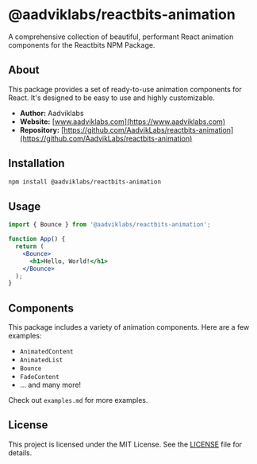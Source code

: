 # @aadviklabs/reactbits-animation

A comprehensive collection of beautiful, performant React animation components for the Reactbits NPM Package.

## About

This package provides a set of ready-to-use animation components for React. It's designed to be easy to use and highly customizable.

- **Author:** Aadviklabs
- **Website:** [www.aadviklabs.com](https://www.aadviklabs.com)
- **Repository:** [https://github.com/AadvikLabs/reactbits-animation](https://github.com/AadvikLabs/reactbits-animation)

## Installation

```bash
npm install @aadviklabs/reactbits-animation
```

## Usage

```jsx
import { Bounce } from '@aadviklabs/reactbits-animation';

function App() {
  return (
    <Bounce>
      <h1>Hello, World!</h1>
    </Bounce>
  );
}
```

## Components

This package includes a variety of animation components. Here are a few examples:

*   `AnimatedContent`
*   `AnimatedList`
*   `Bounce`
*   `FadeContent`
*   ... and many more!

Check out `examples.md` for more examples.

## License

This project is licensed under the MIT License. See the [LICENSE](LICENSE) file for details.
